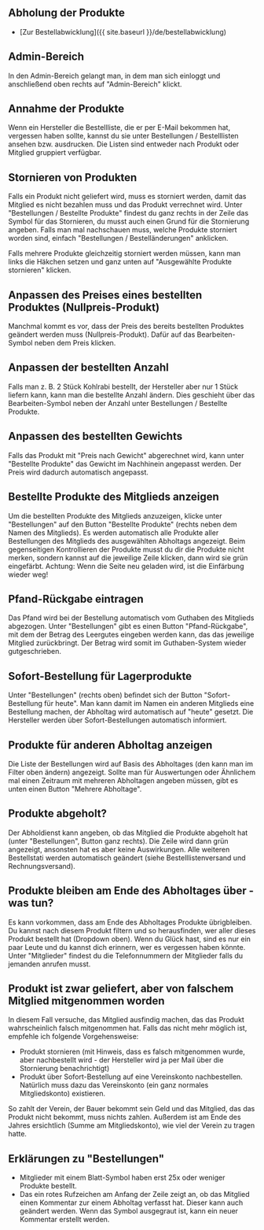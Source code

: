 ## Abholung der Produkte

* [Zur Bestellabwicklung]({{ site.baseurl }}/de/bestellabwicklung)

## Admin-Bereich

In den Admin-Bereich gelangt man, in dem man sich einloggt und anschließend oben rechts auf "Admin-Bereich" klickt.

## Annahme der Produkte

Wenn ein Hersteller die Bestellliste, die er per E-Mail bekommen hat, vergessen haben sollte, kannst du sie unter Bestellungen / Bestelllisten ansehen bzw. ausdrucken. Die Listen sind entweder nach Produkt oder Mitglied gruppiert verfügbar.

## Stornieren von Produkten

Falls ein Produkt nicht geliefert wird, muss es storniert werden, damit das Mitglied es nicht bezahlen muss und das Produkt verrechnet wird. Unter "Bestellungen / Bestellte Produkte" findest du ganz rechts in der Zeile das Symbol für das Stornieren, du musst auch einen Grund für die Stornierung angeben. Falls man mal nachschauen muss, welche Produkte storniert worden sind, einfach "Bestellungen / Bestelländerungen" anklicken.

Falls mehrere Produkte gleichzeitig storniert werden müssen, kann man links die Häkchen setzen und ganz unten auf "Ausgewählte Produkte stornieren" klicken.

## Anpassen des Preises eines bestellten Produktes (Nullpreis-Produkt)

Manchmal kommt es vor, dass der Preis des bereits bestellten Produktes geändert werden muss (Nullpreis-Produkt). Dafür auf das Bearbeiten-Symbol neben dem Preis klicken.

## Anpassen der bestellten Anzahl

Falls man z. B. 2 Stück Kohlrabi bestellt, der Hersteller aber nur 1 Stück liefern kann, kann man die bestellte Anzahl ändern. Dies geschieht über das Bearbeiten-Symbol neben der Anzahl unter Bestellungen / Bestellte Produkte.

## Anpassen des bestellten Gewichts

Falls das Produkt mit "Preis nach Gewicht" abgerechnet wird, kann unter "Bestellte Produkte" das Gewicht im Nachhinein angepasst werden. Der Preis wird dadurch automatisch angepasst. 

## Bestellte Produkte des Mitglieds anzeigen

Um die bestellten Produkte des Mitglieds anzuzeigen, klicke unter "Bestellungen" auf den Button "Bestellte Produkte" (rechts neben dem Namen des Mitglieds). Es werden automatisch alle Produkte aller Bestellungen des Mitglieds des ausgewählten Abholtags angezeigt. Beim gegenseitigen Kontrollieren der Produkte musst du dir die Produkte nicht merken, sondern kannst auf die jeweilige Zeile klicken, dann wird sie grün eingefärbt. Achtung: Wenn die Seite neu geladen wird, ist die Einfärbung wieder weg!

## Pfand-Rückgabe eintragen

Das Pfand wird bei der Bestellung automatisch vom Guthaben des Mitglieds abgezogen. Unter "Bestellungen" gibt es einen Button "Pfand-Rückgabe", mit dem der Betrag des Leergutes eingeben werden kann, das das jeweilige Mitglied zurückbringt. Der Betrag wird somit im Guthaben-System wieder gutgeschrieben.

## Sofort-Bestellung für Lagerprodukte

Unter "Bestellungen" (rechts oben) befindet sich der Button "Sofort-Bestellung für heute". Man kann damit im Namen ein anderen Mitglieds eine Bestellung machen, der Abholtag wird automatisch auf "heute" gesetzt. Die Hersteller werden über Sofort-Bestellungen automatisch informiert.

## Produkte für anderen Abholtag anzeigen
Die Liste der Bestellungen wird auf Basis des Abholtages (den kann man im Filter oben ändern) angezeigt. Sollte man für Auswertungen oder Ähnlichem mal einen Zeitraum mit mehreren Abholtagen angeben müssen, gibt es unten einen Button "Mehrere Abholtage".

## Produkte abgeholt?
Der Abholdienst kann angeben, ob das Mitglied die Produkte abgeholt hat (unter "Bestellungen", Button ganz rechts). Die Zeile wird dann grün angezeigt, ansonsten hat es aber keine Auswirkungen. Alle weiteren Bestellstati werden automatisch geändert (siehe Bestelllistenversand und Rechnungsversand).

## Produkte bleiben am Ende des Abholtages über - was tun?

Es kann vorkommen, dass am Ende des Abholtages Produkte übrigbleiben. Du kannst nach diesem Produkt filtern und so herausfinden, wer aller dieses Produkt bestellt hat (Dropdown oben). Wenn du Glück hast, sind es nur ein paar Leute und du kannst dich erinnern, wer es vergessen haben könnte. Unter "Mitglieder" findest du die Telefonnummern der Mitglieder falls du jemanden anrufen musst.

## Produkt ist zwar geliefert, aber von falschem Mitglied mitgenommen worden

In diesem Fall versuche, das Mitglied ausfindig machen, das das Produkt wahrscheinlich falsch mitgenommen hat. Falls das nicht mehr möglich ist, empfehle ich folgende Vorgehensweise:

* Produkt stornieren (mit Hinweis, dass es falsch mitgenommen wurde, aber nachbestellt wird - der Hersteller wird ja per Mail über die Stornierung benachrichtigt)
* Produkt über Sofort-Bestellung auf eine Vereinskonto nachbestellen. Natürlich muss dazu das Vereinskonto (ein ganz normales Mitgliedskonto) existieren.

So zahlt der Verein, der Bauer bekommt sein Geld und das Mitglied, das das Produkt nicht bekommt, muss nichts zahlen. Außerdem ist am Ende des Jahres ersichtlich (Summe am Mitgliedskonto), wie viel der Verein zu tragen hatte.

## Erklärungen zu "Bestellungen"
* Mitglieder mit einem Blatt-Symbol haben erst 25x oder weniger Produkte bestellt.
* Das ein rotes Rufzeichen am Anfang der Zeile zeigt an, ob das Mitglied einen Kommentar zur einem Abholtag verfasst hat. Dieser kann auch geändert werden. Wenn das Symbol ausgegraut ist, kann ein neuer Kommentar erstellt werden.

